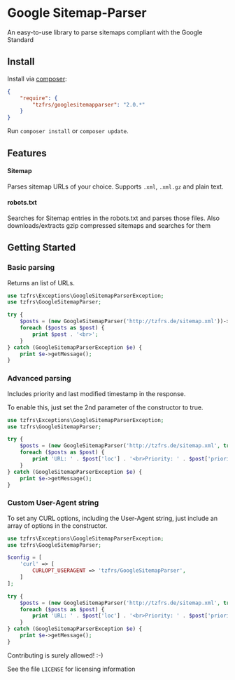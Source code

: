 # Google Sitemap-Parser
An easy-to-use library to parse sitemaps compliant with the Google Standard

## Install

Install via [composer](https://getcomposer.org):

```json
{
    "require": {
        "tzfrs/googlesitemapparser": "2.0.*"
    }
}
```

Run `composer install` or `composer update`.

## Features
#### Sitemap
Parses sitemap URLs of your choice. Supports `.xml`, `.xml.gz` and plain text.
#### robots.txt
Searches for Sitemap entries in the robots.txt and parses those files. Also downloads/extracts gzip compressed sitemaps and searches for them


## Getting Started

### Basic parsing
Returns an list of URLs.


```php
use tzfrs\Exceptions\GoogleSitemapParserException;
use tzfrs\GoogleSitemapParser;

try {
    $posts = (new GoogleSitemapParser('http://tzfrs.de/sitemap.xml'))->parse();
    foreach ($posts as $post) {
        print $post . '<br>';
    }
} catch (GoogleSitemapParserException $e) {
    print $e->getMessage();
}
```

### Advanced parsing
Includes priority and last modified timestamp in the response.

To enable this, just set the 2nd parameter of the constructor to true.


```php
use tzfrs\Exceptions\GoogleSitemapParserException;
use tzfrs\GoogleSitemapParser;

try {
    $posts = (new GoogleSitemapParser('http://tzfrs.de/sitemap.xml', true))->parse();
    foreach ($posts as $post) {
        print 'URL: ' . $post['loc'] . '<br>Priority: ' . $post['priority'] . '<br>LastMod: ' . $post['lastmod'] . '<hr>';
    }
} catch (GoogleSitemapParserException $e) {
    print $e->getMessage();
}
```

### Custom User-Agent string
To set any CURL options, including the User-Agent string, just include an array of options in the constructor.

```php
use tzfrs\Exceptions\GoogleSitemapParserException;
use tzfrs\GoogleSitemapParser;

$config = [
    'curl' => [
        CURLOPT_USERAGENT => 'tzfrs/GoogleSitemapParser',
    ]
];

try {
    $posts = (new GoogleSitemapParser('http://tzfrs.de/sitemap.xml', true, $config))->parse();
    foreach ($posts as $post) {
        print 'URL: ' . $post['loc'] . '<br>Priority: ' . $post['priority'] . '<br>LastMod: ' . $post['lastmod'] . '<hr>';
    }
} catch (GoogleSitemapParserException $e) {
    print $e->getMessage();
}
```



Contributing is surely allowed! :-)

See the file `LICENSE` for licensing information
